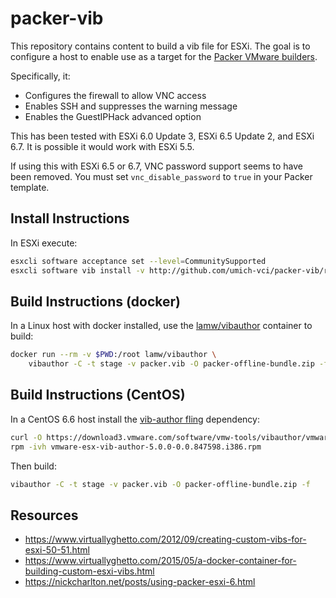 # packer-vib

This repository contains content to build a vib file for ESXi. The goal is to configure a host to enable use as a target for the [Packer VMware builders](https://www.packer.io/docs/builders/vmware.html).

Specifically, it:

* Configures the firewall to allow VNC access
* Enables SSH and suppresses the warning message
* Enables the GuestIPHack advanced option

This has been tested with ESXi 6.0 Update 3, ESXi 6.5 Update 2, and ESXi 6.7.
It is possible it would work with ESXi 5.5.

If using this with ESXi 6.5 or 6.7, VNC password support seems to have been
removed. You must set `vnc_disable_password` to `true` in your Packer template.

## Install Instructions

In ESXi execute:

```sh
esxcli software acceptance set --level=CommunitySupported
esxcli software vib install -v http://github.com/umich-vci/packer-vib/releases/download/v1.0.0-1/packer.vib
```

## Build Instructions (docker)

In a Linux host with docker installed, use the [lamw/vibauthor](https://registry.hub.docker.com/r/lamw/vibauthor) container to build:

```bash
docker run --rm -v $PWD:/root lamw/vibauthor \
    vibauthor -C -t stage -v packer.vib -O packer-offline-bundle.zip -f
```

## Build Instructions (CentOS)

In a CentOS 6.6 host install the [vib-author fling](https://flings.vmware.com/vib-author) dependency:

```bash
curl -O https://download3.vmware.com/software/vmw-tools/vibauthor/vmware-esx-vib-author-5.0.0-0.0.847598.i386.rpm
rpm -ivh vmware-esx-vib-author-5.0.0-0.0.847598.i386.rpm
```

Then build:

```bash
vibauthor -C -t stage -v packer.vib -O packer-offline-bundle.zip -f
```

## Resources

* https://www.virtuallyghetto.com/2012/09/creating-custom-vibs-for-esxi-50-51.html
* https://www.virtuallyghetto.com/2015/05/a-docker-container-for-building-custom-esxi-vibs.html
* https://nickcharlton.net/posts/using-packer-esxi-6.html
